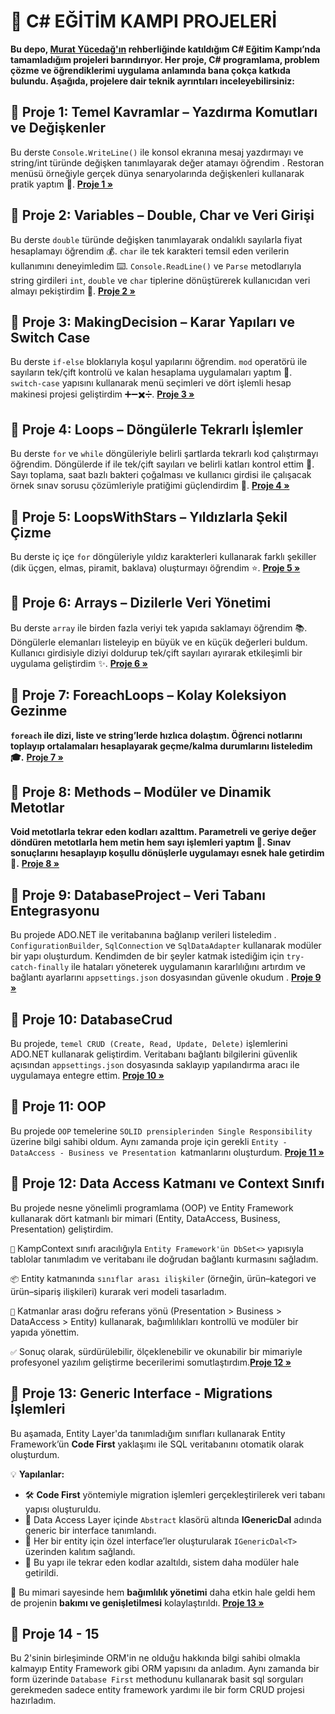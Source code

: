 
# 🔆 C# EĞİTİM KAMPI PROJELERİ

**Bu depo, [Murat Yücedağ'ın](https://www.youtube.com/@MurattYucedag) rehberliğinde katıldığım C# Eğitim Kampı’nda tamamladığım projeleri barındırıyor. Her proje, C# programlama, problem çözme ve öğrendiklerimi uygulama anlamında bana çokça katkıda bulundu. Aşağıda, projelere dair teknik ayrıntıları inceleyebilirsiniz:**


## 📀 Proje 1: Temel Kavramlar – Yazdırma Komutları ve Değişkenler

Bu derste `Console.WriteLine()` ile konsol ekranına mesaj yazdırmayı ve string/int türünde değişken tanımlayarak değer atamayı öğrendim . Restoran menüsü örneğiyle gerçek dünya senaryolarında değişkenleri kullanarak pratik yaptım 🍔.
**[Proje 1 »](01_MainSubjects/01_MainSubjects/Program.cs)**


## 📀 Proje 2: Variables – Double, Char ve Veri Girişi

Bu derste `double` türünde değişken tanımlayarak ondalıklı sayılarla fiyat hesaplamayı öğrendim 💰. `char` ile tek karakteri temsil eden verilerin kullanımını deneyimledim ⌨️. `Console.ReadLine()` ve `Parse` metodlarıyla string girdileri `int`, `double` ve `char` tiplerine dönüştürerek kullanıcıdan veri almayı pekiştirdim 🔄.
**[Proje 2 »](01_MainSubjects/02_Variables/Program.cs)**

## 📀 Proje 3: MakingDecision – Karar Yapıları ve Switch Case

Bu derste `if-else` bloklarıyla koşul yapılarını öğrendim. `mod` operatörü ile sayıların tek/çift kontrolü ve kalan hesaplama uygulamaları yaptım 🔢. `switch-case` yapısını kullanarak menü seçimleri ve dört işlemli hesap makinesi projesi geliştirdim ➕➖✖️➗.
**[Proje 3 »](01_MainSubjects/03_MakingDecision/Program.cs)**


## 📀 Proje 4: Loops – Döngülerle Tekrarlı İşlemler

Bu derste `for` ve `while` döngüleriyle belirli şartlarda tekrarlı kod çalıştırmayı öğrendim. Döngülerde if ile tek/çift sayıları ve belirli katları kontrol ettim 🔢. Sayı toplama, saat bazlı bakteri çoğalması ve kullanıcı girdisi ile çalışacak örnek sınav sorusu çözümleriyle pratiğimi güçlendirdim 💪.
**[Proje 4 »](01_MainSubjects/04_Loops/Program.cs)**


## 📀 Proje 5: LoopsWithStars – Yıldızlarla Şekil Çizme

Bu derste iç içe `for` döngüleriyle yıldız karakterleri kullanarak farklı şekiller (dik üçgen, elmas, piramit, baklava) oluşturmayı öğrendim ⭐️.
**[Proje 5 »](01_MainSubjects/05_LoopsWithStars/Program.cs)**


## 📀 Proje 6: Arrays – Dizilerle Veri Yönetimi

Bu derste `array` ile birden fazla veriyi tek yapıda saklamayı öğrendim 📚. Döngülerle elemanları listeleyip en büyük ve en küçük değerleri buldum. Kullanıcı girdisiyle diziyi doldurup tek/çift sayıları ayırarak etkileşimli bir uygulama geliştirdim ✨.
**[Proje 6 »](01_MainSubjects/06_Arrays/Program.cs)**


## 📀 Proje 7: ForeachLoops – Kolay Koleksiyon Gezinme

**`foreach` ile dizi, liste ve string’lerde hızlıca dolaştım. Öğrenci notlarını toplayıp ortalamaları hesaplayarak geçme/kalma durumlarını listeledim 🎓.**
**[Proje 7 »](01_MainSubjects/07_ForeachLoop/Program.cs)**


## 📀 Proje 8: Methods – Modüler ve Dinamik Metotlar

**Void metotlarla tekrar eden kodları azalttım. Parametreli ve geriye değer döndüren metotlarla hem metin hem sayı işlemleri yaptım 🧩. Sınav sonuçlarını hesaplayıp koşullu dönüşlerle uygulamayı esnek hale getirdim 🎯.**
**[Proje 8 »](01_MainSubjects/08_Methods/Program.cs)**

## 📀 Proje 9: DatabaseProject – Veri Tabanı Entegrasyonu

Bu projede ADO.NET ile veritabanına bağlanıp verileri listeledim .  `ConfigurationBuilder`, `SqlConnection` ve `SqlDataAdapter` kullanarak modüler bir yapı oluşturdum. Kendimden de bir şeyler katmak istediğim için  `try-catch-finally` ile hataları yöneterek uygulamanın kararlılığını artırdım ve bağlantı ayarlarını `appsettings.json` dosyasından güvenle okudum .
**[Proje 9 »](01_MainSubjects/09_DatabaseCrud/Program.cs)**

## 📀 Proje 10: DatabaseCrud

Bu projede, `temel CRUD (Create, Read, Update, Delete)` işlemlerini ADO.NET kullanarak geliştirdim. Veritabanı bağlantı bilgilerini güvenlik açısından `appsettings.json` dosyasında saklayıp yapılandırma aracı ile uygulamaya entegre ettim.
**[Proje 10 »](01_MainSubjects/10_DatabaseCrud/Program.cs)**

## 📀 Proje 11: OOP

Bu projede `OOP` temelerine `SOLID prensiplerinden Single Responsibility` üzerine bilgi sahibi oldum. Aynı zamanda proje için gerekli `Entity - DataAccess - Business ve Presentation `katmanlarını oluşturdum.
**[Proje 11 »](CSharpEgitimKampi301/)**

## 📀 Proje 12: Data Access Katmanı ve Context Sınıfı

Bu projede nesne yönelimli programlama (OOP) ve Entity Framework kullanarak dört katmanlı bir mimari (Entity, DataAccess, Business, Presentation) geliştirdim.

`🔗` KampContext sınıfı aracılığıyla `Entity Framework'ün DbSet<>` yapısıyla tablolar tanımladım ve veritabanı ile doğrudan bağlantı kurmasını sağladım.

`📦` Entity katmanında `sınıflar arası ilişkiler` (örneğin, ürün–kategori ve ürün–sipariş ilişkileri) kurarak veri modeli tasarladım.

`🔄` Katmanlar arası doğru referans yönü (Presentation > Business > DataAccess > Entity) kullanarak, bağımlılıkları kontrollü ve modüler bir yapıda yönettim.

`✅` Sonuç olarak, sürdürülebilir, ölçeklenebilir ve okunabilir bir mimariyle profesyonel yazılım geliştirme becerilerimi somutlaştırdım.**[Proje 12 »](CSharpEgitimKampi301/CSharpEgitimKampi301.DataAccessLayer/Context/KampContext.cs)**

## 📀 Proje 13: Generic Interface - Migrations İşlemleri

Bu aşamada, Entity Layer'da tanımladığım sınıfları kullanarak Entity Framework’ün **Code First** yaklaşımı ile SQL veritabanını otomatik olarak oluşturdum.

💡 **Yapılanlar:**

* 🛠️ **Code First** yöntemiyle migration işlemleri gerçekleştirilerek veri tabanı yapısı oluşturuldu.
* 📁 Data Access Layer içinde `Abstract` klasörü altında **IGenericDal** adında generic bir interface tanımlandı.
* 🔁 Her bir entity için özel interface’ler oluşturularak `IGenericDal<T>` üzerinden kalıtım sağlandı.
* 🧩 Bu yapı ile tekrar eden kodlar azaltıldı, sistem daha modüler hale getirildi.

🔧 Bu mimari sayesinde hem **bağımlılık yönetimi** daha etkin hale geldi hem de projenin **bakımı ve genişletilmesi** kolaylaştırıldı.
**[Proje 13 »](CSharpEgitimKampi301/)**


## 📀 Proje 14 - 15
Bu 2'sinin birleşiminde ORM'in ne olduğu hakkında bilgi sahibi olmakla kalmayıp Entity Framework gibi ORM yapısını da anladım. Aynı zamanda bir form üzerinde `Database First` methodunu kullanarak basit sql sorguları gerekmeden sadece entity framework yardımı ile bir form CRUD projesi hazırladım.